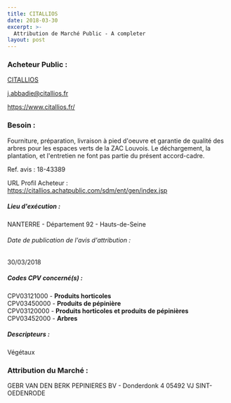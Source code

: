 ```yaml
---
title: CITALLIOS
date: 2018-03-30
excerpt: >-
  Attribution de Marché Public - A completer
layout: post
---
```


### Acheteur Public : 
<a href="/acheteur-34/siren-334336450"> CITALLIOS</a><br/>



j.abbadie@citallios.fr


https://www.citallios.fr/
### Besoin :

Fourniture, préparation, livraison à pied d'oeuvre et garantie de qualité des arbres pour les espaces verts de la ZAC Louvois. Le déchargement, la plantation, et l'entretien ne font pas partie du présent accord-cadre.

Ref. avis : 18-43389

URL Profil Acheteur : https://citallios.achatpublic.com/sdm/ent/gen/index.jsp

##### Lieu d'exécution :

NANTERRE - Département 92 - Hauts-de-Seine

###### Date de publication de l'avis d'attribution : 
30/03/2018

##### Codes CPV concerné(s) :
CPV03121000 - **Produits horticoles** <br/>
CPV03450000 - **Produits de pépinière** <br/>
CPV03120000 - **Produits horticoles et produits de pépinières** <br/>
CPV03452000 - **Arbres** <br/>

##### Descripteurs :
Végétaux <br/>

### Attribution du Marché :
GEBR VAN DEN BERK PEPINIERES BV - Donderdonk 4 05492 VJ SINT-OEDENRODE <br/>
